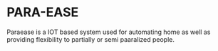 # PARA-EASE
Paraease is a IOT based system used for automating home as well as providing flexibility to partially or semi paaralized people.
